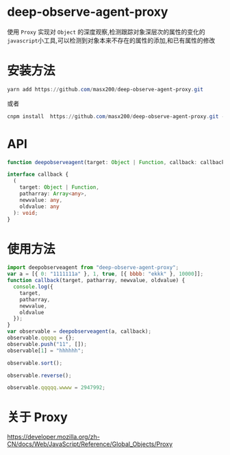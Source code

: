 # deep-observe-agent-proxy

使用 `Proxy` 实现对 `Object` 的深度观察,检测跟踪对象深层次的属性的变化的`javascript`小工具,可以检测到对象本来不存在的属性的添加,和已有属性的修改

# 安装方法

```powershell
yarn add https://github.com/masx200/deep-observe-agent-proxy.git
```

或者

```powershell
cnpm install  https://github.com/masx200/deep-observe-agent-proxy.git --save
```

# API

```typescript
function deepobserveagent(target: Object | Function, callback: callback): any;

interface callback {
  (
    target: Object | Function,
    patharray: Array<any>,
    newvalue: any,
    oldvalue: any
  ): void;
}
```

# 使用方法

```js
import deepobserveagent from "deep-observe-agent-proxy";
var a = [{ 0: "1111111a" }, 1, true, [{ bbbb: "ekkk" }, 10000]];
function callback(target, patharray, newvalue, oldvalue) {
  console.log({
    target,
    patharray,
    newvalue,
    oldvalue
  });
}
var observable = deepobserveagent(a, callback);
observable.qqqqq = {};
observable.push("11", []);
observable[1] = "hhhhhh";

observable.sort();

observable.reverse();

observable.qqqqq.wwww = 2947992;
```

# 关于 Proxy

https://developer.mozilla.org/zh-CN/docs/Web/JavaScript/Reference/Global_Objects/Proxy
